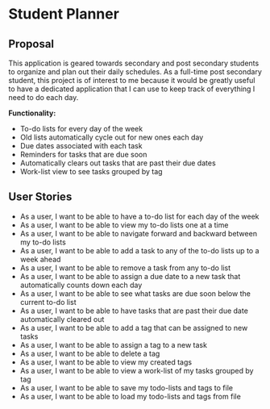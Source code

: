# Student Planner

## Proposal

This application is geared towards secondary and post secondary students to organize and plan out their daily schedules.
As a full-time post secondary student, this project is of interest to me because it would be greatly useful to have a
dedicated application that I can use to keep track of everything I need to do each day.

**Functionality:**

- To-do lists for every day of the week
- Old lists automatically cycle out for new ones each day
- Due dates associated with each task
- Reminders for tasks that are due soon
- Automatically clears out tasks that are past their due dates
- Work-list view to see tasks grouped by tag

## User Stories

- As a user, I want to be able to have a to-do list for each day of the week
- As a user, I want to be able to view my to-do lists one at a time
- As a user, I want to be able to navigate forward and backward between my to-do lists
- As a user, I want to be able to add a task to any of the to-do lists up to a week ahead
- As a user, I want to be able to remove a task from any to-do list
- As a user, I want to be able to assign a due date to a new task that automatically counts down each day
- As a user, I want to be able to see what tasks are due soon below the current to-do list
- As a user, I want to be able to have tasks that are past their due date automatically cleared out
- As a user, I want to be able to add a tag that can be assigned to new tasks
- As a user, I want to be able to assign a tag to a new task
- As a user, I want to be able to delete a tag
- As a user, I want to be able to view my created tags
- As a user, I want to be able to view a work-list of my tasks grouped by tag
- As a user, I want to be able to save my todo-lists and tags to file
- As a user, I want to be able to load my todo-lists and tags from file
